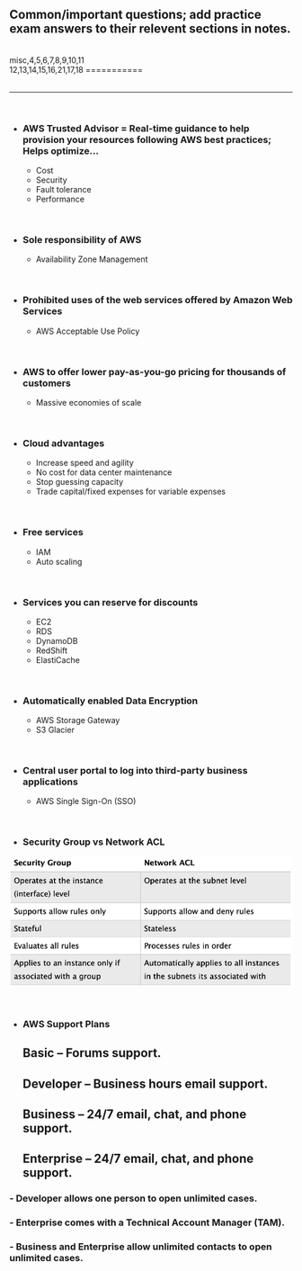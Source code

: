 ## **Common/important questions**; add practice exam answers to their relevent sections in notes.

<br>
misc,4,5,6,7,8,9,10,11
<br>
12,13,14,15,16,21,17,18 ===========
<br>

<br>

-------------------------------------------------

<br>

- ### **AWS Trusted Advisor** = Real-time guidance to help provision your resources following AWS best practices; Helps optimize...
	- 	Cost
	-	Security
	-	Fault tolerance
	-	Performance

<br>

- ### **Sole responsibility of AWS**
	- Availability Zone Management

<br>

- ### **Prohibited uses of the web services offered by Amazon Web Services**
	- AWS Acceptable Use Policy

<br>

- ### **AWS to offer lower pay-as-you-go pricing for thousands of customers**
	- Massive economies of scale

<br>

- ### **Cloud advantages**
	- Increase speed and agility
	- No cost for data center maintenance
	- Stop guessing capacity
	- Trade capital/fixed expenses for variable expenses

<br>

- ### **Free services**
	- IAM
	- Auto scaling

<br>

- ### **Services you can reserve for discounts**
	- EC2
	- RDS
	- DynamoDB
	- RedShift
	- ElastiCache

<br>

- ### **Automatically enabled Data Encryption**
	- AWS Storage Gateway
	- S3 Glacier

<br>

- ### **Central user portal to log into third-party business applications**
	- AWS Single Sign-On (SSO)

<br>

- ### **Security Group vs Network ACL**
![](securityGroupNetworkACL.jpg)

<br>

- ### **AWS Support Plans**
	## **Basic** – Forums support.
	## **Developer** – Business hours email support.
	## **Business** – 24/7 email, chat, and phone support.
	## **Enterprise** – 24/7 email, chat, and phone support.

### - Developer allows one person to open unlimited cases.
### - Enterprise comes with a Technical Account Manager (TAM).
### - Business and Enterprise allow unlimited contacts to open unlimited cases.

<br>